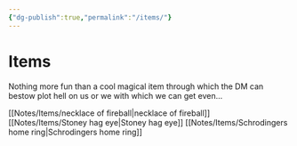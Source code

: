 ```yaml
---
{"dg-publish":true,"permalink":"/items/"}
---
```


# Items
Nothing more fun than a cool magical item through which the DM can bestow plot hell on us or we with which we can get even...

[[Notes/Items/necklace of fireball\|necklace of fireball]]
[[Notes/Items/Stoney hag eye\|Stoney hag eye]]
[[Notes/Items/Schrodingers home ring\|Schrodingers home ring]]
